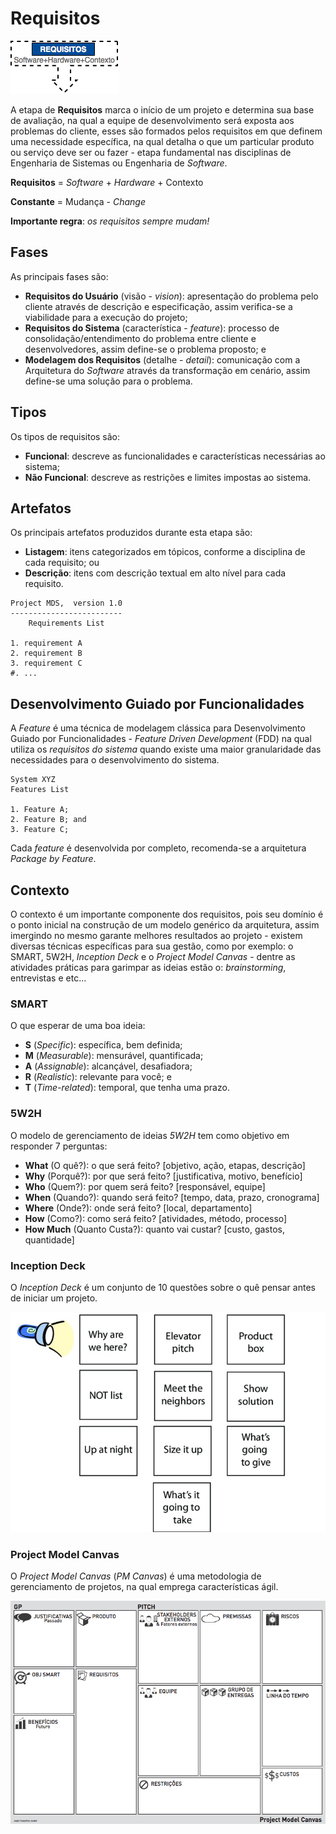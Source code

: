 # Requisitos

![](../images/requisitos.png)

A etapa de **Requisitos** marca o início de um projeto e determina sua base de avaliação, na qual a equipe de desenvolvimento será exposta aos problemas do cliente, esses são formados pelos requisitos em que definem uma necessidade específica, na qual detalha o que um particular produto ou serviço deve ser ou fazer - etapa fundamental nas disciplinas de Engenharia de Sistemas ou Engenharia de _Software_.

**Requisitos** = _Software_ + _Hardware_ + Contexto

**Constante** = Mudança - _Change_

**Importante regra**: _os requisitos sempre mudam!_

## Fases

As principais fases são:

* **Requisitos do Usuário** (visão - _vision_): apresentação do problema pelo cliente através de descrição e especificação, assim verifica-se a viabilidade para a execução do projeto;
* **Requisitos do Sistema** (característica - _feature_): processo de consolidação/entendimento do problema entre cliente e desenvolvedores, assim define-se o problema proposto; e
* **Modelagem dos Requisitos** (detalhe - _detail_): comunicação com a Arquitetura do _Software_ através da transformação em cenário, assim define-se uma solução para o problema.

## Tipos

Os tipos de requisitos são:

* **Funcional**: descreve as funcionalidades e características necessárias ao sistema;
* **Não Funcional**: descreve as restrições e limites impostas ao sistema.

## Artefatos

Os principais artefatos produzidos durante esta etapa são:

* **Listagem**: itens categorizados em tópicos, conforme a disciplina de cada requisito; ou
* **Descrição**: itens com descrição textual em alto nível para cada requisito.

```
Project MDS,  version 1.0
-------------------------
    Requirements List

1. requirement A
2. requirement B
3. requirement C
#. ...
```

## Desenvolvimento Guiado por Funcionalidades

A _Feature_ é uma técnica de modelagem clássica para Desenvolvimento Guiado por Funcionalidades - _Feature Driven Development_ (FDD) na qual utiliza os _requisitos do sistema_ quando existe uma maior granularidade das necessidades para o desenvolvimento do sistema.

```
System XYZ
Features List

1. Feature A;
2. Feature B; and
3. Feature C;
```

Cada _feature_ é desenvolvida por completo, recomenda-se a arquitetura _Package by Feature_.

## Contexto

O contexto é um importante componente dos requisitos, pois seu domínio é o ponto inicial na construção de um modelo genérico da arquitetura, assim imergindo no mesmo garante melhores resultados ao projeto - existem diversas técnicas específicas para sua gestão, como por exemplo: o SMART, 5W2H, _Inception Deck_ e o _Project Model Canvas_ - dentre as atividades práticas para garimpar as ideias estão o: _brainstorming_, entrevistas e etc...

### SMART

O que esperar de uma boa ideia:

* **S** (_Specific_): específica, bem definida;
* **M** (_Measurable_): mensurável, quantificada;
* **A** (_Assignable_): alcançável, desafiadora;
* **R** (_Realistic_): relevante para você; e
* **T** (_Time-related_): temporal, que tenha uma prazo.

### 5W2H

O modelo de gerenciamento de ideias _5W2H_ tem como objetivo em responder 7 perguntas:

* **What** (O quê?): o que será feito? [objetivo, ação, etapas, descrição]
* **Why** (Porquê?): por que será feito? [justificativa, motivo, benefício]
* **Who** (Quem?): por quem será feito? [responsável, equipe]
* **When** (Quando?): quando será feito? [tempo, data, prazo, cronograma]
* **Where** (Onde?): onde será feito? [local, departamento]
* **How** (Como?): como será feito? [atividades, método, processo]
* **How Much** (Quanto Custa?): quanto vai custar? [custo, gastos, quantidade]

### Inception Deck

O _Inception Deck_ é um conjunto de 10 questões sobre o quê pensar antes de iniciar um projeto.

![](../images/the-inception-deck.jpg)

### Project Model Canvas

O _Project Model Canvas_ (_PM Canvas_) é uma metodologia de gerenciamento de projetos, na qual emprega características ágil.

![](../images/canvas.png)
